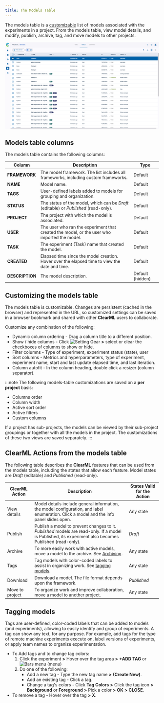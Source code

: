 ```yaml
---
title: The Models Table
---
```


The models table is a [customizable](#customizing-the-models-table) list of models associated with the experiments in a project. From the models table,
view model details, and modify, publish, archive, tag, and move models to other projects.

![Models table](../img/webapp_models_01.png)

## Models table columns

The models table contains the following columns:

| Column | Description | Type |
|---|---|---|
| **FRAMEWORK** | The model framework. The list includes all frameworks, including custom frameworks. | Default |
| **NAME** | Model name. | Default |
| **TAGS** | User-defined labels added to models for grouping and organization. | Default |
| **STATUS** | The status of the model, which can be *Draft* (editable) or *Published* (read-only). | Default |
| **PROJECT** | The project with which the model is associated.| Default |
| **USER** | The user who ran the experiment that created the model, or the user who imported the model.| Default |
| **TASK** | The experiment (Task) name that created the model. | Default |
| **CREATED** | Elapsed time since the model creation. Hover over the elapsed time to view the date and time.| Default |
| **DESCRIPTION** | The model description. | Default (hidden) |



## Customizing the models table

The models table is customizable. Changes are persistent (cached in the browser) and represented in the URL, so customized settings
can be saved in a browser bookmark and shared with other **ClearML** users to collaborate.

Customize any combination of the following:

* Dynamic column ordering - Drag a column title to a different position.
* Show / hide columns - Click <img src="/docs/latest/icons/ico-settings.svg" alt="Setting Gear" className="icon size-md" />
  **>** select or clear the checkboxes of columns to show or hide.
* Filter columns - Type of experiment, experiment status (state), user
* Sort columns - Metrics and hyperparameters, type of experiment, experiment name, start and last update elapsed time, and last iteration.
* Column autofit - In the column heading, double click a resizer (column separator).

:::note
The following models-table customizations are saved on a **per project** basis: 
* Columns order
* Column width
* Active sort order
* Active filters
* Custom columns

If a project has sub-projects, the models can be viewed by their sub-project groupings or together with 
all the models in the project. The customizations of these two views are saved separately. 
:::

## ClearML Actions from the models table

The following table describes the **ClearML** features that can be used from the models table, including the states that
allow each feature. Model states are *Draft* (editable) and *Published* (read-only).

| ClearML Action | Description | States Valid for the Action |
|---|---|--|
| View details | Model details include general information, the model configuration, and label enumeration. Click a model and the info panel slides open. | Any state |
| Publish | Publish a model to prevent changes to it. *Published* models are read-only. If a model is Published, its experiment also becomes Published (read-only). | *Draft* |
| Archive | To more easily work with active models, move a model to the archive. See [Archiving](webapp_archiving). | Any state |
| Tags | Tag models with color-coded labels to assist in organizing work. See [tagging models](#tagging-models). | Any state |
| Download | Download a model. The file format depends upon the framework. | *Published* |
| Move to project | To organize work and improve collaboration, move a model to another project. | Any state |

## Tagging models

Tags are user-defined, color-coded labels that can be added to models (and experiments), allowing to easily identify and
group of experiments. A tag can show any text, for any purpose. For example, add tags for the type of remote machine
experiments execute on, label versions of experiments, or apply team names to organize experimentation.

* To Add tags and to change tag colors:
    1. Click the experiment **>** Hover over the tag area **>** **+ADD TAG** or <img src="/docs/latest/icons/ico-bars-menu.svg" alt="Bars menu" className="icon size-sm space-sm" />
       (menu)
    1. Do one of the following:
        * Add a new tag - Type the new tag name **>** **(Create New)**.
        * Add an existing tag - Click a tag.
        * Change a tag's colors - Click **Tag Colors** **>** Click the tag icon **>** **Background** or **Foreground**
          **>** Pick a color **>** **OK** **>** **CLOSE**.
* To remove a tag - Hover over the tag **>** **X**.
